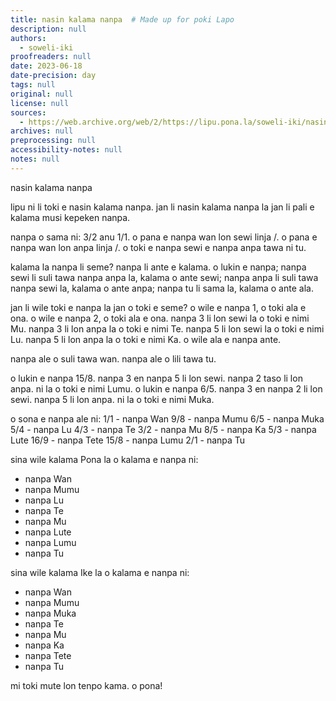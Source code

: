```yaml
---
title: nasin kalama nanpa  # Made up for poki Lapo
description: null
authors:
  - soweli-iki
proofreaders: null
date: 2023-06-18
date-precision: day
tags: null
original: null
license: null
sources:
  - https://web.archive.org/web/2/https://lipu.pona.la/soweli-iki/nasin-kalama-nanpa
archives: null
preprocessing: null
accessibility-notes: null
notes: null
---
```


nasin kalama nanpa

lipu ni li toki e nasin kalama nanpa.
jan li nasin kalama nanpa la jan li pali e kalama musi kepeken nanpa.

nanpa o sama ni: 3/2 anu 1/1.
o pana e nanpa wan lon sewi linja /.
o pana e nanpa wan lon anpa linja /.
o toki e nanpa sewi e nanpa anpa tawa ni tu.

kalama la nanpa li seme?
nanpa li ante e kalama.
o lukin e nanpa; nanpa sewi li suli tawa nanpa anpa la,
kalama o ante sewi; nanpa anpa li suli tawa nanpa sewi la,
kalama o ante anpa; nanpa tu li sama la,
kalama o ante ala.

jan li wile toki e nanpa la jan o toki e seme?
o wile e nanpa 1, o toki ala e ona.
o wile e nanpa 2, o toki ala e ona.
nanpa 3 li lon sewi la o toki e nimi Mu.
nanpa 3 li lon anpa la o toki e nimi Te.
nanpa 5 li lon sewi la o toki e nimi Lu.
nanpa 5 li lon anpa la o toki e nimi Ka.
o wile ala e nanpa ante.

nanpa ale o suli tawa wan.
nanpa ale o lili tawa tu.

o lukin e nanpa 15/8. nanpa 3 en nanpa 5 li lon sewi.
nanpa 2 taso li lon anpa. ni la o toki e nimi Lumu.
o lukin e nanpa 6/5. nanpa 3 en nanpa 2 li lon sewi.
nanpa 5 li lon anpa. ni la o toki e nimi Muka.

o sona e nanpa ale ni:
1/1 - nanpa Wan
9/8 - nanpa Mumu
6/5 - nanpa Muka
5/4 - nanpa Lu
4/3 - nanpa Te
3/2 - nanpa Mu
8/5 - nanpa Ka
5/3 - nanpa Lute
16/9 - nanpa Tete
15/8 - nanpa Lumu
2/1 - nanpa Tu

sina wile kalama Pona la o kalama e nanpa ni:
- nanpa Wan
- nanpa Mumu
- nanpa Lu
- nanpa Te
- nanpa Mu
- nanpa Lute
- nanpa Lumu
- nanpa Tu

sina wile kalama Ike la o kalama e nanpa ni:
- nanpa Wan
- nanpa Mumu
- nanpa Muka
- nanpa Te
- nanpa Mu
- nanpa Ka
- nanpa Tete
- nanpa Tu

mi toki mute lon tenpo kama.
o pona!

